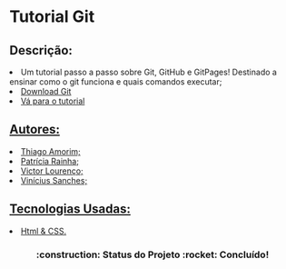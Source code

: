<h1>Tutorial Git</h1>
<h2>Descrição: </h2>
<li>Um tutorial passo a passo sobre Git, GitHub e GitPages! Destinado a ensinar como o git funciona e quais comandos executar;</li>

   <li><a href="https://git-scm.com/downloads"</a>Download Git</li>
   <li><a href="https://thiagoamorim11.github.io/github/"</a>Vá para o tutorial</li>
<h2>Autores: </h2>
<li>Thiago Amorim;</li>
<li>Patrícia Rainha;</li>
<li>Victor Lourenço;</li>
<li>Vinícius Sanches;</li>
<h2>Tecnologias Usadas:</h2>
<li>Html & CSS.</a></li>
 
<h3 align="center"> 
    :construction:  Status do Projeto :rocket: Concluído!
</h3>

